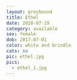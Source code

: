 ```yaml
---
layout: greyhound
title: Ethel
date: 2018-07-19
category: available
sex: female
dob: 2017-07-01
color: white and brindle
cats: no
pic: ethel.jpg
pics:
  - ethel_1.jpg
---
```


